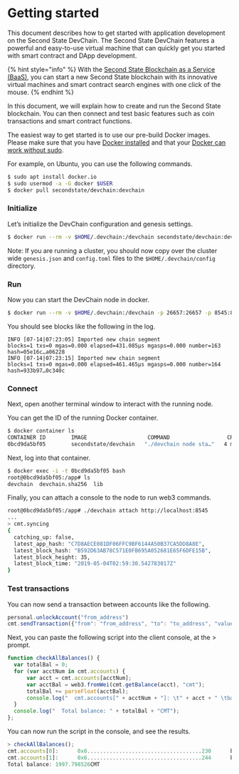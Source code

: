 # Getting started

This document describes how to get started with application development on the Second State DevChain. The Second State DevChain features a powerful and easy-to-use virtual machine that can quickly get you started with smart contract and DApp development.

{% hint style="info" %}
With the [Second State Blockchain as a Service \(BaaS\)](baas.md), you can start a new Second State blockchain with its innovative virtual machines and smart contract search engines with one click of the mouse.
{% endhint %}

In this document, we will explain how to create and run the Second State blockchain. You can then connect and test basic features such as coin transactions and smart contract functions.

The easiest way to get started is to use our pre-build Docker images. Please make sure that you have [Docker installed](https://docs.docker.com/install/) and that your [Docker can work without sudo](https://docs.docker.com/install/linux/linux-postinstall/).

For example, on Ubuntu, you can use the following commands.

```bash
$ sudo apt install docker.io
$ sudo usermod -a -G docker $USER
$ docker pull secondstate/devchain:devchain
```

### Initialize

Let’s initialize the DevChain configuration and genesis settings.

```bash
$ docker run --rm -v $HOME/.devchain:/devchain secondstate/devchain:devchain node init --home /devchain
```

Note: If you are running a cluster, you should now copy over the cluster wide `genesis.json` and `config.toml` files to the `$HOME/.devchain/config` directory.

### Run

Now you can start the DevChain node in docker.

```bash
$ docker run --rm -v $HOME/.devchain:/devchain -p 26657:26657 -p 8545:8545 secondstate/devchain:devchain node start --home /devchain
```

You should see blocks like the following in the log.

```text
INFO [07-14|07:23:05] Imported new chain segment               blocks=1 txs=0 mgas=0.000 elapsed=431.085µs mgasps=0.000 number=163 hash=05e16c…a06228
INFO [07-14|07:23:15] Imported new chain segment               blocks=1 txs=0 mgas=0.000 elapsed=461.465µs mgasps=0.000 number=164 hash=933b97…0c340c
```

### Connect

Next, open another terminal window to interact with the running node.

You can get the ID of the running Docker container.

```bash
$ docker container ls
CONTAINER ID        IMAGE                   COMMAND                  CREATED             STATUS              PORTS                                                         NAMES
0bcd9da5bf05        secondstate/devchain   "./devchain node sta…"   4 minutes ago       Up 4 minutes        0.0.0.0:8545->8545/tcp, 0.0.0.0:26657->26657/tcp, 26656/tcp   pedantic_mendeleev
```

Next, log into that container.

```bash
$ docker exec -i -t 0bcd9da5bf05 bash
root@0bcd9da5bf05:/app# ls
devchain  devchain.sha256  lib
```

Finally, you can attach a console to the node to run web3 commands.

```bash
root@0bcd9da5bf05:/app# ./devchain attach http://localhost:8545
...
> cmt.syncing
{
  catching_up: false,
  latest_app_hash: "C7D8AECE081DF06FFC9BF6144A50B37CA5DD8A8E",
  latest_block_hash: "B592D63AB78C571E0FB695A052681E65F6DFE15B",
  latest_block_height: 35,
  latest_block_time: "2019-05-04T02:59:30.542783017Z"
}
```

### Test transactions

You can now send a transaction between accounts like the following.

```typescript
personal.unlockAccount("from_address")
cmt.sendTransaction({"from": "from_address", "to": "to_address", "value": web3.toWei(0.001, "cmt")})
```

Next, you can paste the following script into the client console, at the &gt; prompt.

```typescript
function checkAllBalances() {
  var totalBal = 0;
  for (var acctNum in cmt.accounts) {
      var acct = cmt.accounts[acctNum];
      var acctBal = web3.fromWei(cmt.getBalance(acct), "cmt");
      totalBal += parseFloat(acctBal);
      console.log("  cmt.accounts[" + acctNum + "]: \t" + acct + " \tbalance: " + acctBal + " CMT");
  }
  console.log("  Total balance: " + totalBal + "CMT");
};
```

You can now run the script in the console, and see the results.

```typescript
> checkAllBalances();
cmt.accounts[0]:      0x6....................................230      balance: 466.798526 CMT
cmt.accounts[1]:      0x6....................................244      balance: 1531 CMT
Total balance: 1997.798526CMT
```







